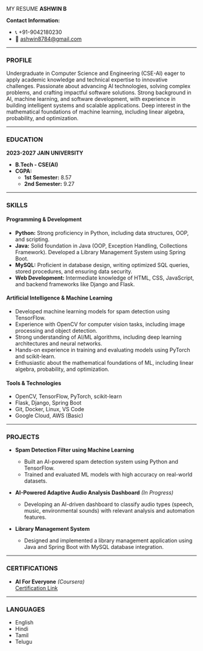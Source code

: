 MY RESUME
**ASHWIN B**

**Contact Information:**
- 📞 +91-9042180230
- 📧 ashwin8784@gmail.com

---

### **PROFILE**
Undergraduate in Computer Science and Engineering (CSE-AI) eager to apply academic knowledge and technical expertise to innovative challenges. Passionate about advancing AI technologies, solving complex problems, and crafting impactful software solutions. Strong background in AI, machine learning, and software development, with experience in building intelligent systems and scalable applications. Deep interest in the mathematical foundations of machine learning, including linear algebra, probability, and optimization.

---

### **EDUCATION**
**2023-2027**
**JAIN UNIVERSITY**
- **B.Tech - CSE(AI)**
- **CGPA:**  
  - **1st Semester:** 8.57  
  - **2nd Semester:** 9.27  

---

### **SKILLS**
#### **Programming & Development**
- **Python:** Strong proficiency in Python, including data structures, OOP, and scripting.
- **Java:** Solid foundation in Java (OOP, Exception Handling, Collections Framework). Developed a Library Management System using Spring Boot.
- **MySQL:** Proficient in database design, writing optimized SQL queries, stored procedures, and ensuring data security.
- **Web Development:** Intermediate knowledge of HTML, CSS, JavaScript, and backend frameworks like Django and Flask.

#### **Artificial Intelligence & Machine Learning**
- Developed machine learning models for spam detection using TensorFlow.
- Experience with OpenCV for computer vision tasks, including image processing and object detection.
- Strong understanding of AI/ML algorithms, including deep learning architectures and neural networks.
- Hands-on experience in training and evaluating models using PyTorch and scikit-learn.
- Enthusiastic about the mathematical foundations of ML, including linear algebra, probability, and optimization.

#### **Tools & Technologies**
- OpenCV, TensorFlow, PyTorch, scikit-learn
- Flask, Django, Spring Boot
- Git, Docker, Linux, VS Code
- Google Cloud, AWS (Basic)

---

### **PROJECTS**
- **Spam Detection Filter using Machine Learning**  
  - Built an AI-powered spam detection system using Python and TensorFlow.
  - Trained and evaluated ML models with high accuracy on real-world datasets.

- **AI-Powered Adaptive Audio Analysis Dashboard** *(In Progress)*
  - Developing an AI-driven dashboard to classify audio types (speech, music, environmental sounds) with relevant analysis and automation features.

- **Library Management System**  
  - Designed and implemented a library management application using Java and Spring Boot with MySQL database integration.

---

### **CERTIFICATIONS**
- **AI For Everyone** *(Coursera)*  
  [Certification Link](https://coursera.org/share/6c3fd25d2cad2531e0bcf8e3ae6343ce)

---

### **LANGUAGES**
- English
- Hindi
- Tamil
- Telugu


